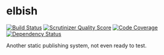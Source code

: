 elbish
======

[![Build Status](https://travis-ci.org/fzerorubigd/elbish.png?branch=master)](https://travis-ci.org/fzerorubigd/elbish)
[![Scrutinizer Quality Score](https://scrutinizer-ci.com/g/fzerorubigd/elbish/badges/quality-score.png?s=6e1cd6fc6de43f0ca89bccf06cfa90e155732948)](https://scrutinizer-ci.com/g/fzerorubigd/elbish/)
[![Code Coverage](https://scrutinizer-ci.com/g/fzerorubigd/elbish/badges/coverage.png?s=a904a7e10eaee895db51e5885f908786a975ec8b)](https://scrutinizer-ci.com/g/fzerorubigd/elbish/)
[![Dependency Status](https://www.versioneye.com/user/projects/52aeb9a8ec13759b30000019/badge.png)](https://www.versioneye.com/user/projects/52aeb9a8ec13759b30000019)

Another static publishing system, not even ready to test.
